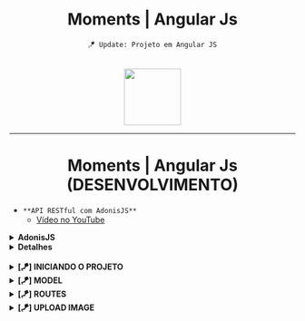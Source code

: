 <div align="center">

# Moments | Angular Js

</div>

<div align="center">

`🪁 Update: Projeto em Angular JS`

<br>

<img height="100" src="https://cdn.jsdelivr.net/gh/devicons/devicon/icons/angularjs/angularjs-plain.svg" />


</div>


<hr>

<div align="center">

# Moments | Angular Js <br> (DESENVOLVIMENTO)

</div>

* `**API RESTful com AdonisJS**`
    * [Vídeo no YouTube](https://www.youtube.com/watch?v=y8XfJJYhXPE&t=0s&ab_channel=MatheusBattisti-HoradeCodar)

<details>

<summary><strong>AdonisJS</strong></summary>

* Um <mark>framework Nodej.js</mark>, para desenvolver aplicações web;

* Facilita muito a programação de apps, possui uma estrutura similar ao <mark>Laravel</mark>;

* Utilizar arquitetura <mark>MVC</mark>;

* Possui vários recursos, como: <mark>CLI, File Upload</mark> simples, <mark>validações</mark> e etc;

* Há também outros pacotes externos para complementar o ecossistema <mark>ORM, Autenticação, Autorização</mark>;

</details>

<details>

<summary><strong>Detalhes</strong></summary>

* Criação de uma <mark>API RESTful</mark>;

* <mark>CRUD</mark> e relacionamento entre entidades;

* Utilizar a <mark>CLI do Adonis e outros recursos</mark> excluisvos do framework;

* Testes realizados no <mark>Postman</mark>, para garantir o correto funcionamentoo da API;

</details>

<br>

<details>

<summary><strong>[🪁] INICIANDO O PROJETO</strong></summary>

* `npm init adonis-ts-app@latest` (Última versão do Adonis)

* `npm i @adonisjs/lucid`
    * `node ace configure @adonisjs/lucid` (SQLite > Terminal)

</details>

<details>

<summary><strong>[🪁] MODEL</strong></summary>

* `node ace make:model <nome-do-modulo> -m` (Criando model com migration)

* `node ace migration:run`

* `node ace make:controller <nome-do-modulo>` (Desenvolver a função do do banco de dados)

</details>

<details>

<summary><strong>[🪁] ROUTES</strong></summary>

* `node ace list:routes` (Ver lista de rotas da API)

</details>

</details>

<details>

<summary><strong>[🪁] UPLOAD IMAGE</strong></summary>

* `npm i uuid` (Upload de imagens)

* **Complete** - Support for RFC4122 version 1, 3, 4, and 5 UUIDs

* **Cross-platform** - Support for ...
    * CommonJS, [ECMAScript Modules](https://www.npmjs.com/package/uuid#ecmascript-modules) and [CDN builds](https://www.npmjs.com/package/uuid#cdn-builds)
    * Node 12, 14, 16, 18
    * _Chrome, Safari, Firefox, Edge browsers_
    * Webpack and rollup.js module bundlers
    * [React Native](https://www.npmjs.com/package/uuid#react-native--expo) / [Expo](https://www.npmjs.com/package/uuid#react-native--expo)

* **Secure** - Cryptographically-strong random values

* **Small** - Zero-dependency, small footprint, plays nice with "tree shaking" packagers

* **CLI** - Includes the uuid command line utility

</details>